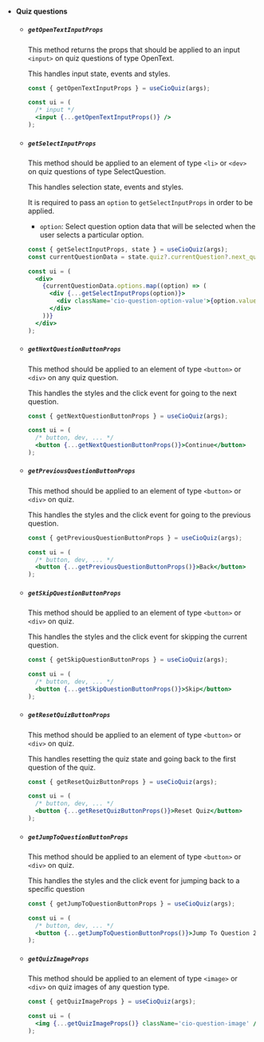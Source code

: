 - #### Quiz questions

  - ##### `getOpenTextInputProps`

    This method returns the props that should be applied to an input `<input>` on quiz questions of type OpenText.

    This handles input state, events and styles.

    ```jsx
    const { getOpenTextInputProps } = useCioQuiz(args);

    const ui = (
      /* input */
      <input {...getOpenTextInputProps()} />
    );
    ```

  - ##### `getSelectInputProps`

    This method should be applied to an element of type `<li>` or `<dev>` on quiz questions of type SelectQuestion.

    This handles selection state, events and styles.

    It is required to pass an `option` to `getSelectInputProps` in order to be applied.

      - `option`: Select question option data that will be selected when the user
        selects a particular option.

    ```jsx
    const { getSelectInputProps, state } = useCioQuiz(args);
    const currentQuestionData = state.quiz?.currentQuestion?.next_question;

    const ui = (
      <div>
        {currentQuestionData.options.map((option) => (
          <div {...getSelectInputProps(option)}>
            <div className='cio-question-option-value'>{option.value}</div>
          </div>
        ))}
      </div>
    );
    ```

  - ##### `getNextQuestionButtonProps`

    This method should be applied to an element of type `<button>` or `<div>` on any quiz question.

    This handles the styles and the click event for going to the next question.

    ```jsx
    const { getNextQuestionButtonProps } = useCioQuiz(args);

    const ui = (
      /* button, dev, ... */
      <button {...getNextQuestionButtonProps()}>Continue</button>
    );
    ```

  - ##### `getPreviousQuestionButtonProps`

    This method should be applied to an element of type `<button>` or `<div>` on quiz.

    This handles the styles and the click event for going to the previous question.

    ```jsx
    const { getPreviousQuestionButtonProps } = useCioQuiz(args);

    const ui = (
      /* button, dev, ... */
      <button {...getPreviousQuestionButtonProps()}>Back</button>
    );
    ```


  - ##### `getSkipQuestionButtonProps`

    This method should be applied to an element of type `<button>` or `<div>` on quiz.

    This handles the styles and the click event for skipping the current question.

    ```jsx
    const { getSkipQuestionButtonProps } = useCioQuiz(args);

    const ui = (
      /* button, dev, ... */
      <button {...getSkipQuestionButtonProps()}>Skip</button>
    );
    ```

  - ##### `getResetQuizButtonProps`

    This method should be applied to an element of type `<button>` or `<div>` on quiz.

    This handles resetting the quiz state and going back to the first question of the quiz.

    ```jsx
    const { getResetQuizButtonProps } = useCioQuiz(args);

    const ui = (
      /* button, dev, ... */
      <button {...getResetQuizButtonProps()}>Reset Quiz</button>
    );
    ```

  - ##### `getJumpToQuestionButtonProps`

    This method should be applied to an element of type `<button>` or `<div>` on quiz.

    This handles the styles and the click event for jumping back to a specific question

    ```jsx
    const { getJumpToQuestionButtonProps } = useCioQuiz(args);

    const ui = (
      /* button, dev, ... */
      <button {...getJumpToQuestionButtonProps()}>Jump To Question 2</button>
    );
    ```

  - ##### `getQuizImageProps`

      This method should be applied to an element of type `<image>` or `<div>` on quiz images of any question type.

      ```jsx
      const { getQuizImageProps } = useCioQuiz(args);

      const ui = (
        <img {...getQuizImageProps()} className='cio-question-image' />
      );
      ```
